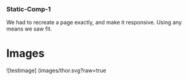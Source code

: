 ### Static-Comp-1

<p>We had to recreate a page exactly, and make it responsive. Using any means we saw fit.</p>

# Images

![testimage] (images/thor.svg?raw=true